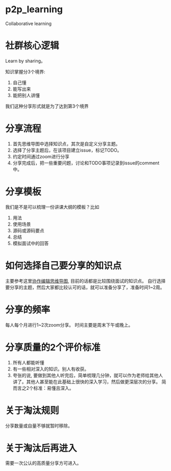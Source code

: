 # p2p_learning
Collaborative learning

# 社群核心逻辑
Learn by sharing。

知识掌握分3个境界:
1. 自己懂
2. 能写出来
3. 能把别人讲懂

我们这种分享形式就是为了达到第3个境界

# 分享流程
1. 首先思维导图中选择知识点，其次是自定义分享主题。
2. 选择了分享主题后，在该项目建立issue，标记TODO。
3. 约定时间通过zoom进行分享
4. 分享完成后，把一些重要问题，讨论和TODO事项记录到issue的comment中。

# 分享模板
我们是不是可以梳理一份讲课大纲的模板？比如
1. 用法
2. 使用场景
3. 源码或源码要点
4. 总结
5. 模拟面试中的回答

# 如何选择自己要分享的知识点
主要参考这里[协作编辑思维导图](https://www.processon.com/mindmap/5e5b76c0e4b02bc3ad6a8af8?tutorial=false), 目前的话都是比较围绕面试的知识点。
自行选择要分享的主题，然后大家都比较认可的话，就可以准备分享了，准备时间1~2周。

# 分享的频率
每人每个月进行1~2次zoom分享。
时间主要是周末下午或晚上。

# 分享质量的2个评价标准
1. 所有人都能听懂
2. 有一些相对深入的知识。别人有收获。
3. 夸张的说, 要做到其他人听完后，简单梳理几分钟，就可以作为老师给其他人讲了。其他人甚至能在此基础上很快的深入学习，然后做更深层次的分享。
简而言之2个标准：易懂且深入。

# 关于淘汰规则
分享数量或自量不够就暂时移除。

# 关于淘汰后再进入
需要一次公认的高质量分享方可进入。
